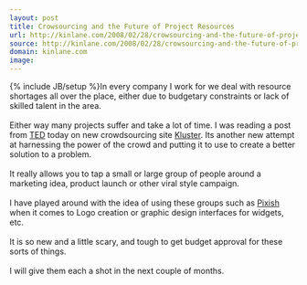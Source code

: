 ```yaml
---
layout: post
title: Crowsourcing and the Future of Project Resources
url: http://kinlane.com/2008/02/28/crowsourcing-and-the-future-of-project-resources/
source: http://kinlane.com/2008/02/28/crowsourcing-and-the-future-of-project-resources/
domain: kinlane.com
image: 
---
```

{% include JB/setup %}In every company I work for we deal with resource shortages all over the place, either due to budgetary constraints or lack of skilled talent in the area.<br />
<br />
Either way many projects suffer and take a lot of time. I was reading a post from <a href="http://www.ted.com/">TED</a> today on new crowdsourcing site <a href="http://beta.kluster.com/">Kluster</a>. Its another new attempt at harnessing the power of the crowd and putting it to use to create a better solution to a problem.<br />
<br />
It really allows you to tap a small or large group of people around a marketing idea, product launch or other viral style campaign.<br />
<br />
I have played around with the idea of using these groups such as <a href="http://www.pixish.com/">Pixish</a> when it comes to Logo creation or graphic design interfaces for widgets, etc.<br />
<br />
It is so new and a little scary, and tough to get budget approval for these sorts of things.<br />
<br />
I will give them each a shot in the next couple of months.